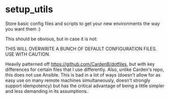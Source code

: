 # setup_utils
Store basic config files and scripts to get your new environments the way you want them :) 

This should be obvious, but in case it is not:

THIS WILL OVERWRITE A BUNCH OF DEFAULT CONFIGURATION FILES. USE WITH CAUTION.

Heavily patterned off https://github.com/CardenB/dotfiles, but with key differences for certain files that I use differently. Also, unlike Carden's repo, this does not use Ansible. This is bad in a lot of ways (doesn't allow for as easy use on many remote machines simultaneously, doesn't strongly support idempotency) but has the critical advantage of being a little simpler and less demanding in its assumptions.
